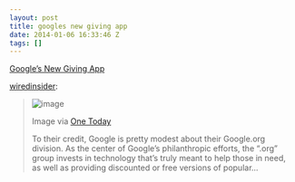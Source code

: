 ```yaml
---
layout: post
title: googles new giving app
date: 2014-01-06 16:33:46 Z
tags: []
---
```

[Google’s New Giving App](http://wiredinsider.tumblr.com/post/72443091583/googles-new-giving-app)

[wiredinsider](http://wiredinsider.tumblr.com/post/72443091583/googles-new-giving-app):

> ![image](https://66.media.tumblr.com/5247623e821748aa2e034e600928942b/tumblr_inline_pk85kkezU21snpcgy_540.jpg)
> 
> Image via [One Today](http://www.google.com/onetoday/)
> 
> To their credit, Google is pretty modest about their Google.org division. As the center of Google’s philanthropic efforts, the “.org” group invests in technology that’s truly meant to help those in need, as well as providing discounted or free versions of popular…
